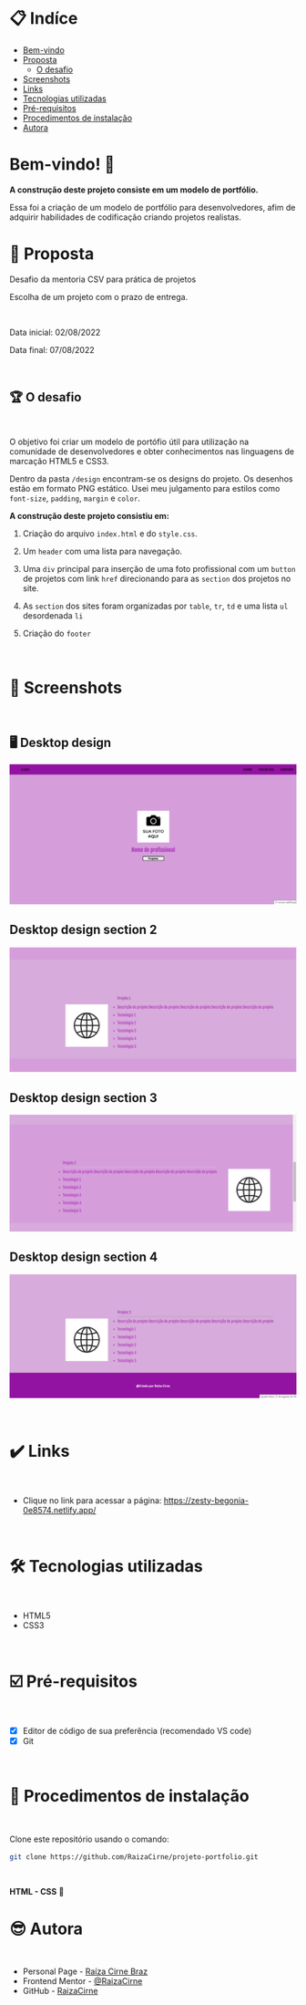 # 📋 Indíce

- [Bem-vindo](#id01)
- [Proposta](#id01)
  - [O desafio](#id01.1)
- [Screenshots](#id02)
- [Links](#id03)
- [Tecnologias utilizadas](#id04)
- [Pré-requisitos](#id05)
- [Procedimentos de instalação](#id06)
- [Autora](#id07)

# Bem-vindo! 👋 <a name="id01"></a>

**A construção deste projeto consiste em um modelo de portfólio.**

Essa foi a criação de um modelo de portfólio para desenvolvedores, afim de adquirir habilidades de codificação criando projetos realistas.

# 🚀 Proposta <a name="id01"></a>

Desafio da mentoria CSV para prática de projetos 

Escolha de um projeto com o prazo de entrega.

<br />

Data inicial: 02/08/2022

Data final: 07/08/2022

<br />

## :trophy: O desafio <a name="id01.1"></a>

<br />

O objetivo foi criar um modelo de portófio útil para utilização na comunidade de desenvolvedores e obter conhecimentos nas linguagens de marcação HTML5 e CSS3. 

Dentro da pasta `/design` encontram-se os designs do projeto. 
Os desenhos estão em formato PNG estático. Usei meu julgamento para estilos como `font-size`, `padding`, `margin` e `color`.

**A construção deste projeto consistiu em:**

1. Criação do arquivo `index.html` e do `style.css`. 

2. Um `header` com uma lista para navegação. 

3. Uma `div` principal para inserção de uma foto profissional com um `button` de projetos com link `href` direcionando para as `section` dos projetos no site.  

4. As `section` dos sites foram organizadas por `table`, `tr`, `td` e uma lista `ul` desordenada `li`    

5. Criação do `footer` 

<br />

# :camera_flash: Screenshots <a name="id02"></a>

<br />

## :desktop_computer: Desktop design

![Design preview principal](./design/principal.png)

## Desktop design section 2

![Design preview section2](./design/section2.png)

## Desktop design section 3

![Design preview section3](./design/section3.png)

## Desktop design section 4

![Design preview section4](./design/section4.png)

<br />

# :heavy_check_mark: Links <a name="id03"></a>

<br />

- Clique no link para acessar a página: https://zesty-begonia-0e8574.netlify.app/

<br />

# 🛠 Tecnologias utilizadas <a name="id04"></a>

<br />

- HTML5
- CSS3

<br />

# ☑️ Pré-requisitos <a name="id05"></a>

<br />

- [x] Editor de código de sua preferência (recomendado VS code)
- [x] Git

<br />

# 📝 Procedimentos de instalação <a name="id06"></a>

<br />

Clone este repositório usando o comando:

```bash
git clone https://github.com/RaizaCirne/projeto-portfolio.git
```

<br />

**HTML - CSS** 🚀

# :sunglasses: Autora <a name="id07"></a>

<br />

- Personal Page - [Raíza Cirne Braz](https://zesty-begonia-0e8574.netlify.app/)
- Frontend Mentor - [@RaizaCirne](https://www.frontendmentor.io/profile/RaizaCirne)
- GitHub - [RaizaCirne](https://github.com/RaizaCirne)
